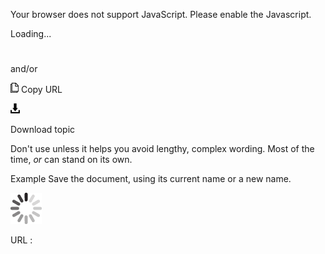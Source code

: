 Your browser does not support JavaScript. Please enable the Javascript.

Loading...

# 

and/or

![Copy URL](media/antialiasing/Copy.png)
Copy URL

![Download](media/antialiasing/Download.png)

Download topic

Don't use unless it helps you avoid lengthy, complex wording. Most of the time, *or* can stand on its own.

Example Save the document, using its current name or a new name. 

![In progress](media/antialiasing/activity-large.gif)

URL :
